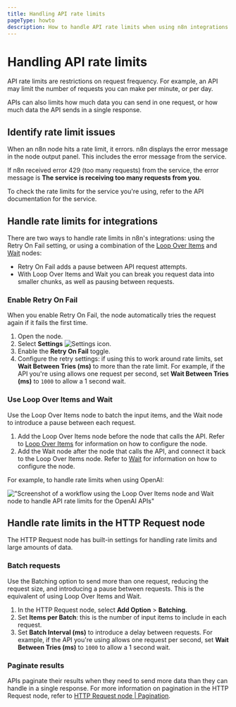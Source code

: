```yaml
---
title: Handling API rate limits
pageType: howto
description: How to handle API rate limits when using n8n integrations.
---
```


# Handling API rate limits

API rate limits are restrictions on request frequency. For example, an API may limit the number of requests you can make per minute, or per day.

APIs can also limits how much data you can send in one request, or how much data the API sends in a single response.

## Identify rate limit issues

When an n8n node hits a rate limit, it errors. n8n displays the error message in the node output panel. This includes the error message from the service.

If n8n received error 429 (too many requests) from the service, the error message is **The service is receiving too many requests from you**.

To check the rate limits for the service you're using, refer to the API documentation for the service.

## Handle rate limits for integrations

There are two ways to handle rate limits in n8n's integrations: using the Retry On Fail setting, or using a combination of the [Loop Over Items](/integrations/builtin/core-nodes/n8n-nodes-base.splitinbatches/) and [Wait](/integrations/builtin/core-nodes/n8n-nodes-base.wait/) nodes: 

* Retry On Fail adds a pause between API request attempts.
* With Loop Over Items and Wait you can break you request data into smaller chunks, as well as pausing between requests.

### Enable Retry On Fail

When you enable Retry On Fail, the node automatically tries the request again if it fails the first time.

1. Open the node.
1. Select **Settings** <span class="inline-image">![Settings icon](/_images/common-icons/settings.png)</span>.
1. Enable the **Retry On Fail** toggle.
1. Configure the retry settings: if using this to work around rate limits, set **Wait Between Tries (ms)** to more than the rate limit. For example, if the API you're using allows one request per second, set **Wait Between Tries (ms)** to `1000` to allow a 1 second wait.

### Use Loop Over Items and Wait

Use the Loop Over Items node to batch the input items, and the Wait node to introduce a pause between each request.

1. Add the Loop Over Items node before the node that calls the API. Refer to [Loop Over Items](/integrations/builtin/core-nodes/n8n-nodes-base.splitinbatches/) for information on how to configure the node.
1. Add the Wait node after the node that calls the API, and connect it back to the Loop Over Items node. Refer to [Wait](/integrations/builtin/core-nodes/n8n-nodes-base.wait/) for information on how to configure the node.

For example, to handle rate limits when using OpenAI:

!["Screenshot of a workflow using the Loop Over Items node and Wait node to handle API rate limits for the OpenAI APIs"](/_images/integrations/builtin/rate-limits/loop-wait.png)

## Handle rate limits in the HTTP Request node

The HTTP Request node has built-in settings for handling rate limits and large amounts of data.

### Batch requests

Use the Batching option to send more than one request, reducing the request size, and introducing a pause between requests. This is the equivalent of using Loop Over Items and Wait.

1. In the HTTP Request node, select **Add Option** > **Batching**.
1. Set **Items per Batch**: this is the number of input items to include in each request.
1. Set **Batch Interval (ms)** to introduce a delay between requests. For example, if the API you're using allows one request per second, set **Wait Between Tries (ms)** to `1000` to allow a 1 second wait.

### Paginate results

APIs paginate their results when they need to send more data than they can handle in a single response. For more information on pagination in the HTTP Request node, refer to [HTTP Request node | Pagination](/integrations/builtin/core-nodes/n8n-nodes-base.httprequest/#pagination).
